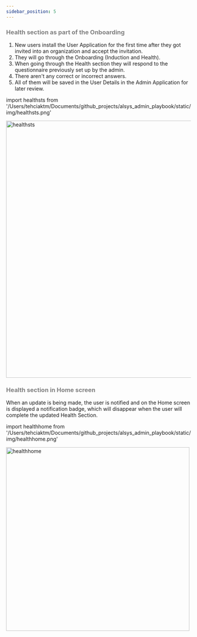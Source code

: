 ```yaml
---
sidebar_position: 5
---
```




### <font color="gray">Health section as part of the Onboarding</font>

1. New users install the User Application for the first time after they got invited into an organization and accept the invitation.
2. They will go through the Onboarding (Induction and Health).
3. When going through the Health section they will respond to the questionnaire previously set up by the admin.
4. There aren't any correct or incorrect answers.
5. All of them will be saved in the User Details in the Admin Application for later review.

import healthsts from '/Users/tehciaktm/Documents/github_projects/alsys_admin_playbook/static/img/healthsts.png'

<img src={healthsts} alt="healthsts" width="700"/>

### <font color="gray">Health section in Home screen</font>

When an update is being made, the user is notified and on the Home screen is displayed a notification badge, which will disappear when the user will complete the updated Health Section.

import healthhome from '/Users/tehciaktm/Documents/github_projects/alsys_admin_playbook/static/img/healthhome.png'

<img src={healthhome} alt="healthhome" width="500"/>